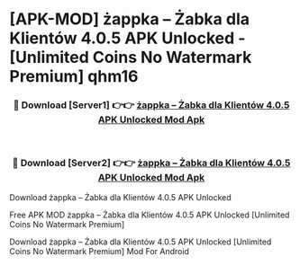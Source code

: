 # [APK-MOD] żappka – Żabka dla Klientów 4.0.5 APK Unlocked - [Unlimited Coins No Watermark Premium] qhm16



<div align="center">
<h3>🔴 Download [Server1] 👉👉 <a href="https://momento.my/?title=żappka_–_Żabka_dla_Klientów_4.0.5_APK_Unlocked">żappka – Żabka dla Klientów 4.0.5 APK Unlocked Mod Apk</a></h3><br>

<h3>🔴 Download [Server2] 👉👉 <a href="https://momento.my/?title=żappka_–_Żabka_dla_Klientów_4.0.5_APK_Unlocked">żappka – Żabka dla Klientów 4.0.5 APK Unlocked Mod Apk</a></h3>
</div>



Download żappka – Żabka dla Klientów 4.0.5 APK Unlocked 

Free APK MOD żappka – Żabka dla Klientów 4.0.5 APK Unlocked [Unlimited Coins No Watermark Premium]

Download żappka – Żabka dla Klientów 4.0.5 APK Unlocked [Unlimited Coins No Watermark Premium] Mod For Android
